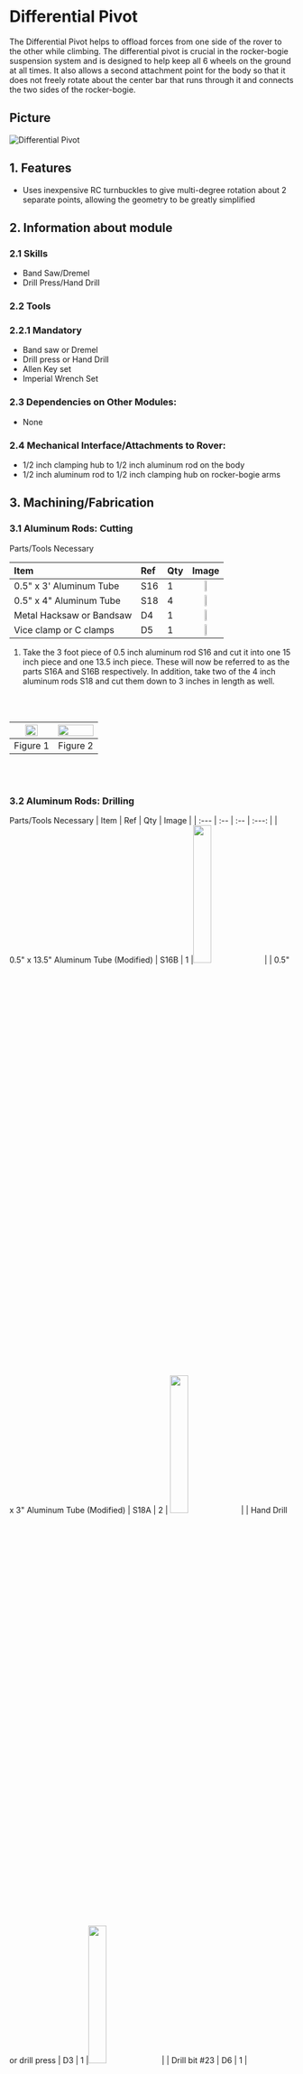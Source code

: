 # Differential Pivot

The Differential Pivot helps to offload forces from one side of the rover to the other while climbing. The differential pivot is crucial in the rocker-bogie suspension system and is designed to help keep all 6 wheels on the ground at all times. It also allows a second attachment point for the body so that it does not freely rotate about the center bar that runs through it and connects the two sides of the rocker-bogie.

## Picture

![Differential Pivot](/images/differential_pivot/Differential_Pivot.png) 

## 1. Features 

  * Uses inexpensive RC turnbuckles to give multi-degree rotation about 2 separate points, allowing the geometry to be greatly simplified

## 2. Information about module
### 2.1 Skills

  * Band Saw/Dremel
  * Drill Press/Hand Drill

### 2.2 Tools

### 2.2.1 Mandatory 

  * Band saw or Dremel
  * Drill press or Hand Drill
  * Allen Key set
  * Imperial Wrench Set

### 2.3 Dependencies on Other Modules:
  * None

### 2.4 Mechanical Interface/Attachments to Rover:
  * 1/2 inch clamping hub to 1/2 inch aluminum rod on the body
  * 1/2 inch aluminum rod to 1/2 inch clamping hub on rocker-bogie arms

## 3. Machining/Fabrication

### 3.1 Aluminum Rods: Cutting
   Parts/Tools Necessary

   | Item | Ref | Qty | Image |
   | :--- | :-- | :-- | :---: |
   | 0.5" x 3' Aluminum Tube | S16 | 1 | <img src="/images/components/structural/S16.png" width="25%">|
   | 0.5" x 4" Aluminum Tube | S18 | 4 | <img src="/images/components/structural/S18.png" width="25%"> |
   | Metal Hacksaw or Bandsaw | D4 | 1  |  <img src="/images/components/tools/D4.png" width="25%"> |
   | Vice clamp or C clamps | D5 | 1 |  <img src="/images/components/tools/D5.png" width="25%">|

   1. Take the 3 foot piece of 0.5 inch aluminum rod S16 and cut it into one 15 inch piece and one 13.5 inch piece. These will now be referred to as the parts S16A and S16B respectively. In addition, take two of the 4 inch aluminum rods S18 and cut them down to 3 inches in length as well.

   <br/><br/>

   | <img src="/images/differential_pivot/15inch_cut.png" width="60%"> | <img src="/images/differential_pivot/3inch_cut.png" width="100%">|
   |:-:|:-:|
   | Figure 1| Figure 2 |

   <br/><br/>

### 3.2 Aluminum Rods: Drilling
   Parts/Tools Necessary
   | Item | Ref | Qty | Image |
   | :--- | :-- | :-- | :---: |
   | 0.5" x 13.5" Aluminum Tube (Modified) | S16B | 1 |<img src="/images/components/structural/S16.png" width="25%">|
   | 0.5" x 3" Aluminum Tube (Modified) | S18A | 2 | <img src="/images/components/structural/S16.png" width="25%">|
   | Hand Drill or drill press | D3 | 1 |<img src="/images/components/tools/D3.png" width="25%"> |
   | Drill bit #23 | D6 | 1 | <img src="/images/components/tools/D6.png" width="25%"> |
   | Center punch or start drill bit | D7 | 1 | <img src="/images/components/tools/D7.png" width="25%">  |
   | Vice or V-clamp | D8 | 1 |<img src="/images/components/tools/D8.png" width="25%">  | 


   The turnbuckles must be attached to the differential pivot and rocker-bogie arm. We will accomplish this by drilling holes in the aluminum beam S16B and attaching two 5-hole aluminum bars on each side.
    
### 3.2.1 Hole drilling  
   Using a vice or clamp, firmly grab onto the 0.5 x 13.5 inch rod S16B with the end extending out around 2 inches from the edge of the vice/clamp. Mark the dimensions as shown in Figure 3. Carefully use a center drill to start the a center hole for these holes. It is important that the center hole is as centered as possible to prevent the bit from walk- ing/slipping during drilling, which could result in the bit breaking. Then, use a #23 (0.154 inch diameter) drill bit and drill all the way through both sides of the rod. This makes the S16B’ part.


   <br/><br/>

   | <img src="/images/differential_pivot/Differential_Pivot_Cut.png" width="100%"> |
   | :--: |
   | Figure 3 |


   <br/><br/>

### 3.2.2 Test fit 
   Test the holes by taking the 5 Hole Aluminum Beams S21 and screws B7 and making sure that the screws go all the way through as shown in Figure 4. If they do not fit, you can Figure 3: Testing the differential pivot holes Flip the rod around and repeat the steps for the other side, making sure to align the holes’ axes as much as possible such that the holes are all parallel to the previous set.

   <br/><br/>

   | <img src="/images/differential_pivot/Differential_Align.png" width="100%"> |
   | :--: |
   | Figure 4 |

   <br/><br/>

### 3.2.3 Hole drilling
  Next, take two of the 0.5x3 inch hollow rods S18 and create the same set of holes as before, showed again in Figure 5 (this time, drill holes on just one end of each of the rods). Test each of the sets of holes to make sure the 5-hole aluminum beams will attach to each of the rods. These will now be the part S18B

  <br/><br/>

  | <img src="/images/differential_pivot/Differential_Standoff_Cut.png" width="100%"> |
  | :--: |
  | Figure 5 |

  <br/><br/>

## 4. Mechanical Assembly
  Parts/Tools Necessary

  | Item | Ref | Qty | Image | Item | Ref | Qty | Image|
  | :--- | :-- | :-- | :---: | :--- | :-- | :-- | :--: |
  | Single Pattern Bracket | S8 | 1 | <img src="/images/components/structural/S16.png" width="30%"> | #6-32x1.25" Button Head Screw | B7 | 8 |<img src="/images/components/screws/B7.png" width="100%"> |
  | 0.5" Circular Clamping Hub | S13 | 1 | <img src="/images/components/structural/S13.png" width="30%">| #4-40x1.25" Button Head Screw | B9 | 4 | <img src="/images/components/screws/B9.png" width="100%"> |
  | 0.5" x 13.5" Aluminum Tube (Modified) | S16B | 1 |<img src="/images/components/structural/S16B.png" width="30%">| #6-32 Hexnut | B11 | 8 | <img src="/images/components/screws/B11.png" width="100%"> |
  | 0.5" x 3" Aluminum Tube (Modified) | S18B | 2 | <img src="/images/components/structural/S18B.png" width="30%">| #4-40 Hexnut | B12 | 4 | <img src="/images/components/screws/B12.png" width="100%"> |
  | 0.5" Bottom Bore Clamp | S20 | 2 | <img src="/images/components/structural/S20.png" width="15%">| #4-40 Washer | W2 | 24 | <img src="/images/components/washers/W2.png" width="100%"> | 
  | 5 Hole Aluminum Beam | S21 | 8 | <img src="/images/components/structural/S21.png" width="15%">| Wrench Set | D1 | 1 | <img src="/images/components/tools/D1.png" width="100%"> |
  | RC Turnbluckle | S32 | 2 |<img src="/images/components/structural/S32.png" width="15%">|  Allen Key Set | D2 | 1 | <img src="/images/components/tools/D2.png" width="100%"> |
  | #6-32x1/4" Button Head Screw | B1 | 8 | <img src="/images/components/screws/B1.png" width="30%"> | | | | | 

### 4.1 Build the Differential pivot block
### 4.1.1 Build clamping hub assembly
  Attach the the bottom bore clamping hubs S20 to the single pattern bracket S8 using screws B1. Then mount the 0.5” clamping hub S13 to the bottom of this assembly using B1 screws.

   <br/><br/>
   
  | <img src="/images/differential_pivot/Diff_Step_1.png" width="100%"> | <img src="/images/differential_pivot/Diff_Step_2.png" width="70%">|
  |:-:|:-:|
  | Figure 6| Figure 7 |


   <br/><br/>

### 4.1.2 Differential Pivot:

   Attach the turnbuckle S32 to the modified 13.5-inch aluminum rod S16B as shown using the 5-hole aluminum bars S21, washers W2, screws B7 and B9, hex nuts B11 and B12. The outermost screw is the #4 screw, the others are #6.

   <br/><br/>

  | <img src="/images/differential_pivot/Diff_Step_3.png" width="80%"> | <img src="/images/differential_pivot/Diff_Step_4.png" width="100%">|
  |:-:|:-:|
  | Figure 8 | Figure 9 |

   <br/><br/>

### 4.1.3 Differential Pivot continued
 Pass the 13.5inch rod through the clamping hub assembly, making sure to center it as much as possible. Then repeat step 2 for the other side of the differential pivot. If necessary, unscrew the turnbuckles (by twisting the middle) to insert the rods into place, then screw the turnbuckle back together.

   <br/><br/>

  | <img src="/images/differential_pivot/Diff_Step_5.png" width="100%">| <img src="/images/differential_pivot/Diff_Step_6.png" width="90%">|
  |:-:|:-:|
  | Figure 8 | Figure 9 |

   <br/><br/>

### 4.1.3 Differential Pivot Vertical rods
  Repeat step 2 on each of the the 3 inch aluminum rods S18B. Finally, attach all the pieces of the turnbuckles together. Your differential pivot is now complete.

   <br/><br/>

  | <img src="/images/differential_pivot/Diff_Step_7.png" width="100%"> |
  | :--: |
  | Figure 10 |

   <br/><br/>
   
## Disclaimer

Reference herein to any specific commercial product, process, or service by trade name, trademark, manu- facturer, or otherwise, does not constitute or imply its endorsement by the United States Government or the Jet Propulsion Laboratory, California Institute of Technology. ⃝c 2018 California Institute of Technology. Government sponsorship acknowledged.
